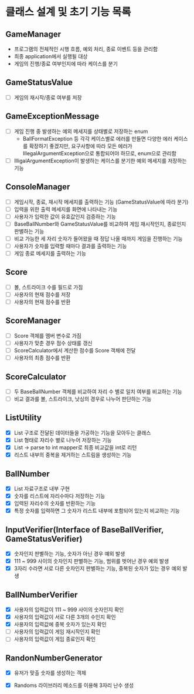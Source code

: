 # 클래스 설계 및 초기 기능 목록

## GameManager

- 프로그램의 전체적인 시행 흐름, 예외 처리, 종료 이벤트 등을 관리함
- 최종 application에서 실행될 대상
- 게임의 진행/종료 여부인지에 따라 케이스를 분기

## GameStatusValue

- [ ]  게임의 재시작/종료 여부를 저장

## GameExceptionMessage

- [ ] 게임 진행 중 발생하는 예외 메세지를 상태별로 저장하는 enum
    - BallFormatException 등 각각 케이스별로 에러를 만들면 다양한 에러 케이스를 확장하기 좋겠지만, 요구사항에 따라 모든 에러가 IllegalArgumentException으로 통합되어야
      하므로, enum으로 관리함
- [ ] IlligalArgumentException이 발생하는 케이스를 분기한 예외 메세지를 저장하는 기능

## ConsoleManager

- [ ] 게임시작, 종료, 재시작 메세지를 출력하는 기능 (GameStatusValue에 따라 분기)
- [ ] 입력을 위한 출력 메세지를 화면에 나타내는 기능
- [ ] 사용자가 입력한 값이 유효값인지 검증하는 기능
- [ ] BaseBallNumber와 GameStatusValue를 비교하여 게임 재시작인지, 종료인지 판별하는 기능
- [ ] 비교 가능한 세 자리 숫자가 들어왔을 때 정답 나올 때까지 게임을 진행하는 기능
- [ ] 사용자가 숫자를 입력할 때마다 결과를 출력하는 기능
- [ ] 게임 종료 메세지를 출력하는 기능

## Score

- [ ] 볼, 스트라이크 수를 필드로 가짐
- [ ] 사용자의 현재 점수를 저장
- [ ] 사용자의 현재 점수를 반환

## ScoreManager

- [ ] Score 객체를 멤버 변수로 가짐
- [ ]  사용자가 맞춘 경우 점수 상태를 갱신
- [ ]  ScoreCalculator에서 계산한 점수를 Score 객체에 전달
- [ ]  사용자의 최종 점수를 반환

## ScoreCalculator

- [ ] 두 BaseBallNumber 객체를 비교하여 자리 수 별로 일치 여부를 비교하는 기능
- [ ] 비교 결과를 볼, 스트라이크, 낫싱의 경우로 나누어 판단하는 기능

## ListUtility

- [x] List 구조로 전달된 데이터들을 가공하는 기능을 모아두는 클래스
- [x] List<Integer> 형태로 자리수 별로 나누어 저장하는 기능
- [x] List → parse to int mapper로 최종 비교값을 int로 리턴
- [x] 리스트 내부의 중복을 제거하는 스트림을 생성하는 기능

## BallNumber

- [x] List 자료구조로 내부 구현
- [x] 숫자를 리스트에 자리수마다 저장하는 기능
- [x] 입력된 자리수의 숫자를 반환하는 기능
- [x] 특정 숫자를 입력하면 그 숫자가 리스트 내부에 포함되어 있는지 비교하는 기능

## InputVerifier(Interface of BaseBallVerifier, GameStatusVerifier)

- [x] 숫자인지 판별하는 기능, 숫자가 아닌 경우 예외 발생
- [x] 111 ~ 999 사이의 숫자인지 판별하는 기능, 범위를 벗어난 경우 예외 발생
- [x] 3자리 수라면 서로 다른 숫자인지 판별하는 기능, 중복된 숫자가 있는 경우 예외 발생

## BallNumberVerifier

- [x] 사용자의 입력값이 111 ~ 999 사이의 숫자인지 확인
- [x] 사용자의 입력값이 서로 다른 3개의 수인지 확인
- [x] 사용자의 입력값에 중복 숫자가 있는지 확인
- [ ] 사용자의 입력값이 게임 재시작인지 확인
- [ ] 사용자의 입력값이 게임 종료인지 확인

## RandonNumberGenerator

- [x] 유저가 맞출 숫자를 생성하는 객체
- [x] Randoms 라이브러리 메소드를 이용해 3자리 난수 생성

